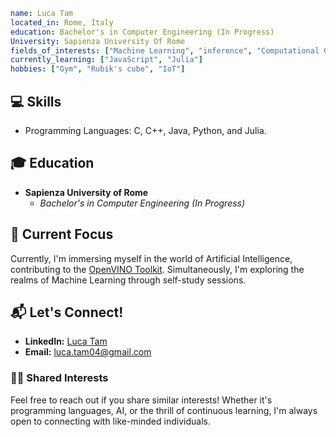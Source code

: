 ```yaml
name: Luca Tam
located_in: Rome, Italy
education: Bachelor's in Computer Engineering (In Progress)
University: Sapienza University Of Rome
fields_of_interests: ["Machine Learning", "inference", "Computational Geometry - CGAL", "Neural Network"]
currently_learning: ["JavaScript", "Julia"]
hobbies: ["Gym", "Rubik's cube", "IoT"]
```

## 💻 Skills
- Programming Languages: C, C++, Java, Python, and Julia.

## 🎓 Education
- **Sapienza University of Rome**
  - *Bachelor's in Computer Engineering (In Progress)*

## 🚀 Current Focus
Currently, I'm immersing myself in the world of Artificial Intelligence, contributing to the [OpenVINO Toolkit](https://github.com/openvinotoolkit/openvino). Simultaneously, I'm exploring the realms of Machine Learning through self-study sessions.

## 📬 Let's Connect!
- **LinkedIn:** [Luca Tam](https://www.linkedin.com/in/luca-tam-a1b0b9285/)
- **Email:** luca.tam04@gmail.com

### 👯‍♂️ Shared Interests
Feel free to reach out if you share similar interests! Whether it's programming languages, AI, or the thrill of continuous learning, I'm always open to connecting with like-minded individuals.
